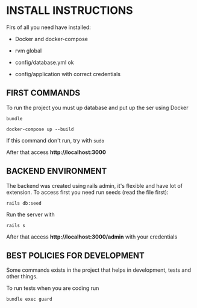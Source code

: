 # INSTALL INSTRUCTIONS

Firs of all you need have installed:

 * Docker and docker-compose

 * rvm global

 * config/database.yml ok

 * config/application with correct credentials

## FIRST COMMANDS

To run the project you must up database and put up the ser using Docker

```bundle```

```docker-compose up --build```

If this command don't run, try with ```sudo```

After that access **http://localhost:3000**

## BACKEND ENVIRONMENT

The backend was created using rails admin, it's flexible and have lot of extension. To access first you need run seeds (read the file first):

```rails db:seed```

Run the server with

```rails s```

After that access **http://localhost:3000/admin** with your credentials

## BEST POLICIES FOR DEVELOPMENT

Some commands exists in the project that helps in development, tests and other things.

To run tests when you are coding run

```bundle exec guard```
